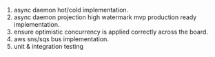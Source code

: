 1. async daemon hot/cold implementation.
2. async daemon projection high watermark mvp production ready implementation. 
3. ensure optimistic concurrency is applied correctly across the board. 
4. aws sns/sqs bus implementation.
5. unit & integration testing